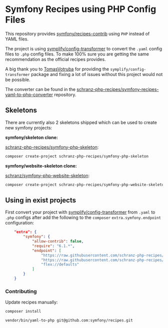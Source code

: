 # Symfony Recipes using PHP Config Files

This repository provides [symfony/recipes-contrib](https://github.com/symfony/recipes-contrib)
using `PHP` instead of YAML files.

The project is using [symplify/config-transformer](https://github.com/symplify/config-transformer)
to convert the `.yaml` config files to `.php` config files. To make 100%
sure you are getting the same recommendation as the official recipes provides.

A big thank you to [TomasVotruba](https://github.com/TomasVotruba) for providing the `symplify/config-transformer`
package and fixing a lot of issues without this project would not be possible.

The converter can be found in the [schranz-php-recipes/symfony-recipes-yaml-to-php-converter](https://github.com/symfony-php-recipes/symfony-recipes-yaml-to-php-converter)
repository.

## Skeletons

There are currently also 2 skeletons shipped which can be used to create new symfony projects:

**symfony/skeleton clone:**

[schranz-php-recipes/symfony-php-skeleton](https://github.com/schranz-php-recipes/symfony-php-skeleton):

```bash
composer create-project schranz-php-recipes/symfony-php-skeleton
```

**symfony/website-skeleton clone:**

[schranz/symfony-php-website-skeleton](https://github.com/schranz-php-recipes/symfony-php-website-skeleton):

```bash
composer create-project schranz-php-recipes/symfony-php-website-skeleton
```

## Using in exist projects

First convert your project with [symplify/config-transformer](https://github.com/symplify/config-transformer) from `.yaml` to `.php` configs
after add the following to the `composer` `extra.symfony.endpoint` configuration: 

```json
    "extra": {
        "symfony": {
            "allow-contrib": false,
            "require": "6.1.*",
            "endpoint": [
                "https://raw.githubusercontent.com/schranz-php-recipes/symfony-recipes-php/flex/main/index.json",
                "https://raw.githubusercontent.com/schranz-php-recipes/symfony-recipes-php-contrib/flex/main/index.json",
                "flex://defaults"
            ]
        }
    }
```

### Contributing

Update recipes manually:

```bash
composer install

vendor/bin/yaml-to-php git@github.com:symfony/recipes.git
```
